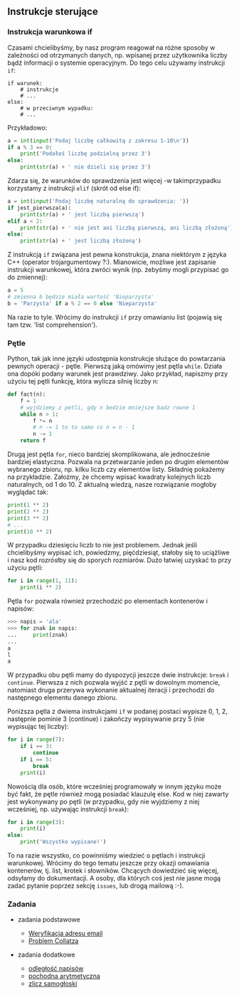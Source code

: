 ## Instrukcje sterujące

### Instrukcja warunkowa if

Czasami chcielibyśmy, by nasz program reagował na różne sposoby w zależności od
otrzymanych danych, np. wpisanej przez użytkownika liczby bądź informacji o
systemie operacyjnym. Do tego celu używamy instrukcji `if`:
```
if warunek:
    # instrukcje
    # ...
else:
    # w przeciwnym wypadku:
    # ...
```
Przykładowo:
```python
a = int(input('Podaj liczbę całkowitą z zakresu 1-10\n'))
if a % 3 == 0:
    print('Podałeś liczbę podzielną przez 3')
else:
    print(str(a) + ' nie dzieli się przez 3')
```
Zdarza się, że warunków do sprawdzenia jest więcej -w takimprzypadku korzystamy
z instrukcji `elif` (skrót od else if):
```python
a = int(input('Podaj liczbę naturalną do sprawdzenia: '))
if jest_pierwsza(a):
    print(str(a) + ' jest liczbą pierwszą')
elif a < 2:
    print(str(a) + ' nie jest ani liczbą pierwszą, ani liczbą złożoną')
else:
    print(str(a) + ' jest liczbą złożoną')
```
Z instrukcją `if` związana jest pewna konstrukcja, znana niektórym z języka C++
(operator trójargumentowy ?:). Mianowicie, możliwe jest zapisanie instrukcji
warunkowej, która zwróci wynik (np. żebyśmy mogli przypisać go do zmiennej):
```python
a = 5
# zmienna b będzie miała wartość 'Nieparzysta'
b = 'Parzysta' if a % 2 == 0 else 'Nieparzysta'
```
Na razie to tyle. Wrócimy do instrukcji `if` przy omawianiu list (pojawią się
tam tzw. 'list comprehension').

### Pętle

Python, tak jak inne języki udostępnia konstrukcje służące do powtarzania
pewnych operacji - pętle. Pierwszą jaką omówimy jest pętla `while`. Działa ona
dopóki podany warunek jest prawdziwy. Jako przykład, napiszmy przy użyciu tej
pętli funkcję, która wylicza silnię liczby n:
```python
def fact(n):
    f = 1
    # wyjdziemy z petli, gdy n bedzie mniejsze badz rowne 1
    while n > 1:
        f *= n
        # n -= 1 to to samo co n = n - 1
        n -= 1
    return f
```
Drugą jest pętla `for`, nieco bardziej skomplikowana, ale jednocześnie
bardziej elastyczna. Pozwala na przetwarzanie jeden po drugim elementów
wybranego zbioru, np. kilku liczb czy elementów listy.
Składnię pokażemy na przykładzie. Założmy, że chcemy wpisać kwadraty kolejnych
liczb naturalnych, od 1 do 10. Z aktualną wiedzą, nasze rozwiązanie mogłoby
wyglądać tak:
```python
print(1 ** 2)
print(2 ** 2)
print(3 ** 2)
# ...
print(10 ** 2)
```
W przypadku dziesięciu liczb to nie jest problemem. Jednak jeśli chcielibyśmy
wypisać ich, powiedzmy, pięćdziesiąt, stałoby się to uciążliwe i nasz kod
rozrósłby się do sporych rozmiarów. Dużo łatwiej uzyskać to przy użyciu pętli:
```python
for i in range(1, 11):
    print(i ** 2)
```
Pętla `for` pozwala również przechodzić po elementach kontenerów i napisów:
```python
>>> napis = 'ala'
>>> for znak in napis:
...     print(znak)
...
a
l
a
```
W przypadku obu pętli mamy do dyspozycji jeszcze dwie instrukcje: `break` i
`continue`. Pierwsza z nich pozwala wyjść z pętli w dowolnym momencie, natomiast
druga przerywa wykonanie aktualnej iteracji i przechodzi do następnego elementu
danego zbioru.

Poniższa pętla z dwiema instrukcjami `if` w podanej postaci wypisze 0, 1, 2,
następnie pominie 3 (continue) i zakończy wypisywanie przy 5 (nie wypisując
tej liczby):
```python
for i in range(7):
    if i == 3:
        continue
    if i == 5:
        break
    print(i)
```
Nowością dla osób, które wcześniej programowały w innym języku może być fakt,
że pętle również mogą posiadać klauzulę else. Kod w niej zawarty jest
wykonywany po pętli (w przypadku, gdy nie wyjdziemy z niej wcześniej, np.
używając instrukcji `break`):
```python
for i in range(3):
    print(i)
else:
    print('Wszystko wypisane!')
```
To na razie wszystko, co powinniśmy wiedzieć o pętlach i instrukcji warunkowej.
Wrócimy do tego tematu jeszcze przy okazji omawiania kontenerów, tj. list,
krotek i słowników. Chcących dowiedzieć się więcej, odsyłamy do dokumentacji. A
osoby, dla których coś jest nie jasne mogą zadać pytanie poprzez sekcję `issues`,
lub drogą mailową :-).

### Zadania

* zadania podstawowe
  * [Weryfikacja adresu email](https://gitlab.com/lhryniuk/python/blob/course/python-course/exercises/instrukcje_sterujace/weryfikacja_adresu_email.py)
  * [Problem Collatza](https://gitlab.com/lhryniuk/python/blob/course/python-course/exercises/instrukcje_sterujace/problem_collatza.py)


* zadania dodatkowe
  * [odległość napisów](https://gitlab.com/lhryniuk/python/blob/course/python-course/exercises/instrukcje_sterujace/odleglosc_napisow.py)
  * [pochodna arytmetyczna](https://gitlab.com/lhryniuk/python/blob/course/python-course/exercises/instrukcje_sterujace/pochodna_arytmetyczna.py)
  * [zlicz samogłoski](https://gitlab.com/lhryniuk/python/blob/course/python-course/exercises/instrukcje_sterujace/zlicz_samogloski.py)
